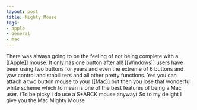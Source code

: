 ```yaml
---
layout: post
title: Mighty Mouse
tags:
- apple
- General
- mac
---
```

There was always going to be the feeling of not being complete with a [[Apple]] mouse. It only has one button after all! [[Windows]] users have been using two buttons for years and even the extreme of 6 buttons and yaw control and stabilizers and all other pretty functions. Yes you can attach a two button mouse to your [[Mac]] but then you lose that wonderful white scheme which to mean is one of the best features of being a Mac user. (To be picky I do use a S+ARCK mouse anyway) So to my delight I give you the Mac Mighty Mouse
